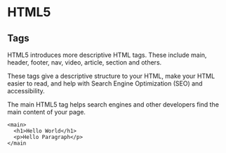 # HTML5

## Tags

HTML5 introduces more descriptive HTML tags. These include main, header, footer, nav, video, article, section and others.

These tags give a descriptive structure to your HTML, make your HTML easier to read, and help with Search Engine Optimization (SEO) and accessibility. 

The main HTML5 tag helps search engines and other developers find the main content of your page.

```
<main> 
  <h1>Hello World</h1>
  <p>Hello Paragraph</p>
</main
```
